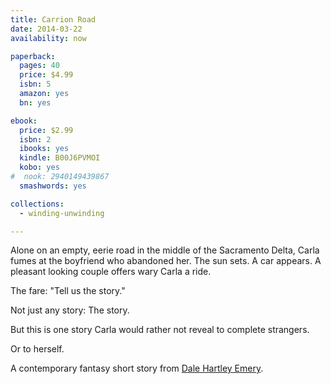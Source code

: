 ```yaml
---
title: Carrion Road
date: 2014-03-22
availability: now

paperback:
  pages: 40
  price: $4.99
  isbn: 5
  amazon: yes
  bn: yes

ebook:
  price: $2.99
  isbn: 2
  ibooks: yes
  kindle: B00J6PVMOI
  kobo: yes
#  nook: 2940149439867
  smashwords: yes

collections:
  - winding-unwinding

---
```


Alone on an empty, eerie road
in the middle of the Sacramento Delta,
Carla fumes at the boyfriend who abandoned her.
The sun sets.
A car appears.
A pleasant looking couple offers wary Carla a ride.

The fare: "Tell us the story."

Not just any story: The story.

But this is one story
Carla would rather not reveal to complete strangers.

Or to herself.

A contemporary fantasy short story
from [Dale Hartley Emery](http://dalehartleyemery.com).
